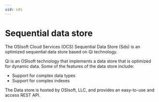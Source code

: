 ```yaml
---
uid: sds
---
```


Sequential data store
=====================

The OSIsoft Cloud Services (OCS) Sequential Data Store (Sds) is an optimized sequential data store based on Qi technology.

Qi is an OSIsoft technology that implements a data store that is optimized for dynamic data. Some of the features 
of the data store include:

* Support for complex data types
* Support for complex indexes

The Data store is hosted by OSIsoft, LLC, and provides an easy-to-use and access REST API.